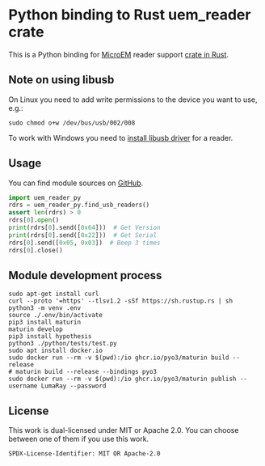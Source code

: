 # Python binding to Rust uem_reader crate

This is a Python binding for [MicroEM](https://microem.ru/) reader support [crate in Rust](https://crates.io/crates/uem-reader).

## Note on using libusb

On Linux you need to add write permissions to the device you want to use, e.g.:

```console
sudo chmod o+w /dev/bus/usb/002/008
```

To work with Windows you need to [install libusb driver](https://github.com/libusb/libusb/wiki/Windows#how-to-use-libusb-on-windows) for a reader.

## Usage

You can find module sources on [GitHub](https://github.com/LumaRay/uem_reader_py).

```python
import uem_reader_py
rdrs = uem_reader_py.find_usb_readers()
assert len(rdrs) > 0
rdrs[0].open()
print(rdrs[0].send([0x64]))  # Get Version
print(rdrs[0].send([0x22]))  # Get Serial
rdrs[0].send([0x05, 0x03])  # Beep 3 times
rdrs[0].close()
```

## Module development process

```console
sudo apt-get install curl
curl --proto '=https' --tlsv1.2 -sSf https://sh.rustup.rs | sh
python3 -m venv .env
source ./.env/bin/activate
pip3 install maturin
maturin develop
pip3 install hypothesis
python3 ./python/tests/test.py
sudo apt install docker.io
sudo docker run --rm -v $(pwd):/io ghcr.io/pyo3/maturin build --release
# maturin build --release --bindings pyo3
sudo docker run --rm -v $(pwd):/io ghcr.io/pyo3/maturin publish --username LumaRay --password 
```

## License

This work is dual-licensed under MIT or Apache 2.0.
You can choose between one of them if you use this work.

`SPDX-License-Identifier: MIT OR Apache-2.0`
